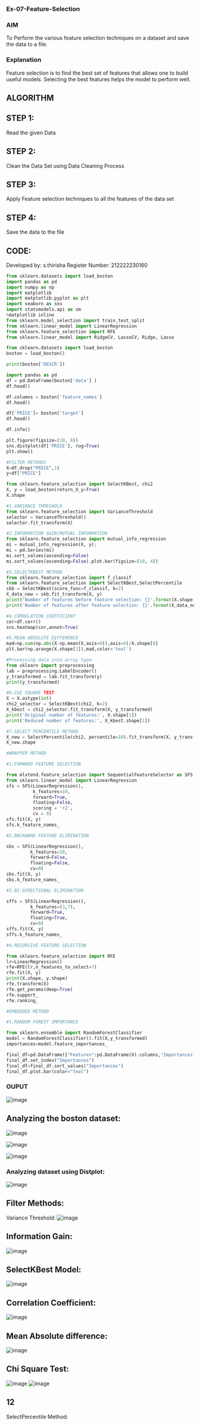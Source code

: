 ### Ex-07-Feature-Selection
### AIM

To Perform the various feature selection techniques on a dataset and save the data to a file.
### Explanation

Feature selection is to find the best set of features that allows one to build useful models. Selecting the best features helps the model to perform well.
## ALGORITHM
## STEP 1:

Read the given Data
## STEP 2:

Clean the Data Set using Data Cleaning Process
## STEP 3:

Apply Feature selection techniques to all the features of the data set
## STEP 4:

Save the data to the file
## CODE:

Developed by: s.thirisha
Register Number: 212222230160
```python
from sklearn.datasets import load_boston
import pandas as pd
import numpy as np
import matplotlib
import matplotlib.pyplot as plt
import seaborn as sns
import statsmodels.api as sm
%matplotlib inline
from sklearn.model_selection import train_test_split
from sklearn.linear_model import LinearRegression
from sklearn.feature_selection import RFE
from sklearn.linear_model import RidgeCV, LassoCV, Ridge, Lasso

from sklearn.datasets import load_boston
boston = load_boston()

print(boston['DESCR'])

import pandas as pd
df = pd.DataFrame(boston['data'] )
df.head()

df.columns = boston['feature_names']
df.head()

df['PRICE']= boston['target']
df.head()

df.info()

plt.figure(figsize=(10, 8))
sns.distplot(df['PRICE'], rug=True)
plt.show()

#FILTER METHODS
X=df.drop("PRICE",1)
y=df["PRICE"]

from sklearn.feature_selection import SelectKBest, chi2
X, y = load_boston(return_X_y=True)
X.shape

#1.VARIANCE THRESHOLD
from sklearn.feature_selection import VarianceThreshold
selector = VarianceThreshold()
selector.fit_transform(X)

#2.INFORMATION GAIN/MUTUAL INFORMATION
from sklearn.feature_selection import mutual_info_regression
mi = mutual_info_regression(X, y);
mi = pd.Series(mi)
mi.sort_values(ascending=False)
mi.sort_values(ascending=False).plot.bar(figsize=(10, 4))

#3.SELECTKBEST METHOD
from sklearn.feature_selection import f_classif
from sklearn.feature_selection import SelectKBest,SelectPercentile
skb = SelectKBest(score_func=f_classif, k=2) 
X_data_new = skb.fit_transform(X, y)
print('Number of features before feature selection: {}'.format(X.shape[1]))
print('Number of features after feature selection: {}'.format(X_data_new.shape[1]))

#4.CORRELATION COEFFICIENT
cor=df.corr()
sns.heatmap(cor,annot=True)

#5.MEAN ABSOLUTE DIFFERENCE
mad=np.sum(np.abs(X-np.mean(X,axis=0)),axis=0)/X.shape[0]
plt.bar(np.arange(X.shape[1]),mad,color='teal')

#Processing data into array type.
from sklearn import preprocessing
lab = preprocessing.LabelEncoder()
y_transformed = lab.fit_transform(y)
print(y_transformed)

#6.CHI SQUARE TEST
X = X.astype(int)
chi2_selector = SelectKBest(chi2, k=2)
X_kbest = chi2_selector.fit_transform(X, y_transformed)
print('Original number of features:', X.shape[1])
print('Reduced number of features:', X_kbest.shape[1])

#7.SELECT PERCENTILE METHOD
X_new = SelectPercentile(chi2, percentile=10).fit_transform(X, y_transformed)
X_new.shape

#WRAPPER METHOD

#1.FORWARD FEATURE SELECTION

from mlxtend.feature_selection import SequentialFeatureSelector as SFS
from sklearn.linear_model import LinearRegression
sfs = SFS(LinearRegression(),
          k_features=10,
          forward=True,
          floating=False,
          scoring = 'r2',
          cv = 0)
sfs.fit(X, y)
sfs.k_feature_names_

#2.BACKWARD FEATURE ELIMINATION

sbs = SFS(LinearRegression(),
         k_features=10,
         forward=False,
         floating=False,
         cv=0)
sbs.fit(X, y)
sbs.k_feature_names_

#3.BI-DIRECTIONAL ELIMINATION

sffs = SFS(LinearRegression(),
         k_features=(3,7),
         forward=True,
         floating=True,
         cv=0)
sffs.fit(X, y)
sffs.k_feature_names_

#4.RECURSIVE FEATURE SELECTION

from sklearn.feature_selection import RFE
lr=LinearRegression()
rfe=RFE(lr,n_features_to_select=7)
rfe.fit(X, y)
print(X.shape, y.shape)
rfe.transform(X)
rfe.get_params(deep=True)
rfe.support_
rfe.ranking_

#EMBEDDED METHOD

#1.RANDOM FOREST IMPORTANCE

from sklearn.ensemble import RandomForestClassifier
model = RandomForestClassifier().fit(X,y_transformed)
importances=model.feature_importances_

final_df=pd.DataFrame({"Features":pd.DataFrame(X).columns,"Importances":importances})
final_df.set_index("Importances")
final_df=final_df.sort_values("Importances")
final_df.plot.bar(color="teal")
```

### OUPUT
![image](https://user-images.githubusercontent.com/120380280/234183391-46e9c0e9-a78c-4ce0-b892-c4cf8aa71fc5.png)
## Analyzing the boston dataset:
![image](https://user-images.githubusercontent.com/120380280/234183564-99335756-f62a-4f61-9831-b07b68af5815.png)

![image](https://user-images.githubusercontent.com/120380280/234183589-9ac64f48-7571-4ccc-b360-fb5233fdb8a9.png)

![image](https://user-images.githubusercontent.com/120380280/234183608-d827421c-74b3-43a5-8c53-d699cb71f432.png)
### Analyzing dataset using Distplot:
![image](https://user-images.githubusercontent.com/120380280/234183694-6c918f9f-bf03-4931-a800-2bb6aca14cba.png)
## Filter Methods:
Variance Threshold:
![image](https://user-images.githubusercontent.com/120380280/234183751-01bb88b7-d3a5-4e30-81bb-a38967457946.png)
## Information Gain:
![image](https://user-images.githubusercontent.com/120380280/234183798-0385a090-9269-43dc-a5e7-19adb5418f0c.png)
## SelectKBest Model:
![image](https://user-images.githubusercontent.com/120380280/234183842-8d04bfd7-36c7-4070-9ded-8458722eed57.png)
## Correlation Coefficient:
![image](https://user-images.githubusercontent.com/120380280/234183891-a7022d87-1d47-42f8-afd6-2f4f032a5c4b.png)
## Mean Absolute difference:
![image](https://user-images.githubusercontent.com/120380280/234183930-40ec06f8-171b-480e-83ed-b4f7b231665f.png)
## Chi Square Test:
![image](https://user-images.githubusercontent.com/120380280/234183965-71ba514e-8393-4caf-ab19-6b0c02ffcaed.png)
![image](https://user-images.githubusercontent.com/120380280/234183992-d054afd6-9a26-4bef-83ad-efc3ab4fa573.png)
## 12
SelectPercentile Method:





















